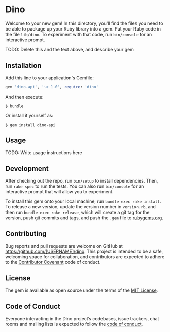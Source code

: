 # Dino

Welcome to your new gem! In this directory, you'll find the files you need to be able to package up your Ruby library into a gem. Put your Ruby code in the file `lib/dino`. To experiment with that code, run `bin/console` for an interactive prompt.

TODO: Delete this and the text above, and describe your gem

## Installation

Add this line to your application's Gemfile:

```ruby
gem 'dino-api', '~> 1.0', require: 'dino'
```

And then execute:

    $ bundle

Or install it yourself as:

    $ gem install dino-api

## Usage

TODO: Write usage instructions here

## Development

After checking out the repo, run `bin/setup` to install dependencies. Then, run `rake spec` to run the tests. You can also run `bin/console` for an interactive prompt that will allow you to experiment.

To install this gem onto your local machine, run `bundle exec rake install`. To release a new version, update the version number in `version.rb`, and then run `bundle exec rake release`, which will create a git tag for the version, push git commits and tags, and push the `.gem` file to [rubygems.org](https://rubygems.org).

## Contributing

Bug reports and pull requests are welcome on GitHub at https://github.com/[USERNAME]/dino. This project is intended to be a safe, welcoming space for collaboration, and contributors are expected to adhere to the [Contributor Covenant](http://contributor-covenant.org) code of conduct.

## License

The gem is available as open source under the terms of the [MIT License](https://opensource.org/licenses/MIT).

## Code of Conduct

Everyone interacting in the Dino project’s codebases, issue trackers, chat rooms and mailing lists is expected to follow the [code of conduct](https://github.com/[USERNAME]/dino/blob/master/CODE_OF_CONDUCT.md).
